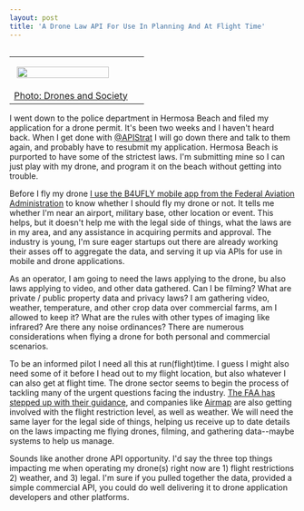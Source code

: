 ```yaml
---
layout: post
title: 'A Drone Law API For Use In Planning And At Flight Time'
---
```

<table width="40%" align="right">
<tbody>
<tr>
<td><a href="http://www.dronesandsociety.org/?p=341"><img style="padding: 15px;" src="http://kinlane-productions.s3.amazonaws.com/api_evangelist_site/blog/copy_of_united_states_data_map.jpg" alt="" width="90%" align="right" /></a></td>
<td>&nbsp;</td>
</tr>
<tr>
<td align="center"><a href="http://www.dronesandsociety.org/?p=341">Photo: Drones and Society</a></td>
</tr>
</tbody>
</table>
<p>I went down to the police department in Hermosa Beach and filed my application for a drone permit. It's been two weeks and I haven't heard back. When I get done with <a href="https://twitter.com/apistrat">@APIStrat</a> I will go down there and talk to them again, and probably have to resubmit my application. Hermosa Beach is purported to have some of the strictest laws. I'm submitting mine so I can just play with my drone, and program it on the beach without getting into trouble.&nbsp;</p>
<p>Before I fly my drone <a href="http://www.faa.gov/uas/where_to_fly/b4ufly/">I use the B4UFLY mobile app from the Federal Aviation Administration</a> to know whether I should fly my drone or not. It tells me whether I'm near an airport, military base, other location or event. This helps, but it doesn't help me with the legal side of things, what the laws are in my area, and any assistance in acquiring permits and approval. The industry is young, I'm sure eager startups out there are already working their asses off to aggregate the data, and serving it up via APIs for use in mobile and drone applications.</p>
<p>As an operator, I am going to need the laws applying to the drone, bu also laws applying to video, and other data gathered. Can I be filming? What are private / public property data and privacy laws? I am gathering video, weather, temperature, and other crop data over commercial farms, am I allowed to keep it? What are the rules with other types of imaging&nbsp;like infrared? Are there any noise ordinances? There are numerous considerations when flying a drone for both personal and commercial scenarios.</p>
<p>To be an informed pilot I need all this at run(flight)time. I guess I might also need some of it before I head out to my flight location, but also whatever I can also get at flight time. The drone sector seems to begin the process of tackling many of the urgent questions facing the industry.&nbsp;<a href="https://www.faa.gov/uas/">The FAA has stepped up with their guidance</a>, and companies like <a href="https://www.airmap.com/">Airmap</a> are also getting involved with the flight restriction level, as well as weather. We will need the same layer&nbsp;for the legal side of things, helping us receive up to date details on the laws impacting me flying drones, filming, and gathering data--maybe systems to help us manage.</p>
<p>Sounds like another drone API opportunity. I'd say the three top things impacting me when operating my drone(s) right now are 1) flight restrictions 2) weather, and 3) legal. I'm sure if you pulled together the data, provided a simple commercial API, you could do well delivering it to drone application developers and other platforms.</p>